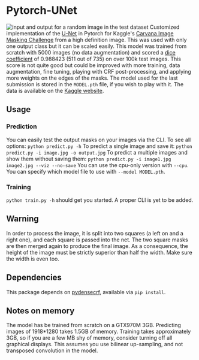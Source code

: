 # Pytorch-UNet
![input and output for a random image in the test dataset](https://framapic.org/OcE8HlU6me61/KNTt8GFQzxDR.png)
 Customized implementation of the [U-Net](https://arxiv.org/pdf/1505.04597.pdf) in Pytorch for Kaggle's [Carvana Image Masking Challenge](https://www.kaggle.com/c/carvana-image-masking-challenge) from a high definition image. This was used with only one output class but it can be scaled easily.
 This model was trained from scratch with 5000 images (no data augmentation) and scored a [dice coefficient](https://en.wikipedia.org/wiki/S%C3%B8rensen%E2%80%93Dice_coefficient) of 0.988423 (511 out of 735) on over 100k test images. This score is not quite good but could be improved with more training, data augmentation, fine tuning, playing with CRF post-processing, and applying more weights on the edges of the masks.
 The model used for the last submission is stored in the `MODEL.pth` file, if you wish to play with it. The data is available on the [Kaggle website](https://www.kaggle.com/c/carvana-image-masking-challenge/data).
 ## Usage
 ### Prediction
 You can easily test the output masks on your images via the CLI.
 To see all options:
`python predict.py -h`
 To predict a single image and save it:
 `python predict.py -i image.jpg -o output.jpg`
 To predict a multiple images and show them without saving them:
 `python predict.py -i image1.jpg image2.jpg --viz --no-save`
 You can use the cpu-only version with `--cpu`.
 You can specify which model file to use with `--model MODEL.pth`.
 ### Training
 `python train.py -h` should get you started. A proper CLI is yet to be added.
## Warning
In order to process the image, it is split into two squares (a left on and a right one), and each square is passed into the net. The two square masks are then merged again to produce the final image. As a consequence, the height of the image must be strictly superior than half the width. Make sure the width is even too.
 ## Dependencies
This package depends on [pydensecrf](https://github.com/lucasb-eyer/pydensecrf), available via `pip install`.
 ## Notes on memory
 The model has be trained from scratch on a GTX970M 3GB.
Predicting images of 1918*1280 takes 1.5GB of memory.
Training takes approximately 3GB, so if you are a few MB shy of memory, consider turning off all graphical displays.
This assumes you use bilinear up-sampling, and not transposed convolution in the model.